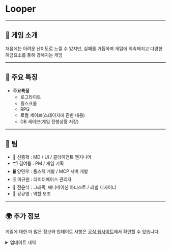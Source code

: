 # Looper

---

## 📜 게임 소개

처음에는 어려운 난이도로 느낄 수 있지만, 실패를 거듭하며 게임에 익숙해지고 다양한 해금요소를 통해 강해지는 게임

---

## 🌟 주요 특징

- **주요특징**  
  - 로그라이트
  - 횡스크롤
  - RPG
  - 로컬 세이브(스테이지에 관한 내용)
  - DB 세이브(게임 진행상황 저장)


---

## 🤝 팀

 - 🎥 신종혁 : MD / UI / 클라이언트 엔지니어
 - 🗂 김여름 : PM / 게임 기획
 - 🖥 양민우 : 풀스택 개발 / MCP 서버 개발
 - 🗄 이규원 : 데이터베이스 관리자
 - 🎨 전윤식 : 그래픽, 애니메이션 아티스트 / 레벨 디자이너
 - 📝 강규영 : 역할 보조

---

## 🌍 추가 정보

게임에 대한 더 많은 정보와 업데이트 사항은 [공식 웹사이트](https://looper-game.duckdns.org)에서 확인할 수 있습니다.

<details>
  <summary>업데이트 내역</summary>
    
  # 25년 9월 중~말(신종혁)
  - **캐릭터 관련 이슈 안정화**
    - 캐릭터가 2단 점프를 하지 못하는 문제
      - 확인 결과 캐릭터 무기의 충돌체와 간섭으로 인한 문제 -> 충돌 레이어를 수정하여 해결
    - 캐릭터가 낙하시 발판 밑에서 스폰되어 무한하게 떨어지는 문제
      - 마지막 착지(혹은 낙하 직전) 장소를 구하여 그보다 높은 위치로 캐릭터를 스폰하여 해결
    - 캐릭터가 점프 후 착지시 바닥으로 살짝 들어갔다가 튕기는 문제
      - 유니티 자체 물리엔진 문제 -> Collision Detection과 Interpole을 각각 Continous(정적메시에 한해 연속 충돌 검사)와 Interpolate(이전 트랜스폼에 맞게 움직임을 부드럽게 처리)로 변경하여 해결
    - 공격이 대상에게 간헐적으로 적용되지 않는 문제
      - 기존 애니메이션에 이벤트를 적용한것이 문제
        - 애니메이션 프레임 중 무기의 위치가 통과하듯이 지나가는 여백이 생기기 때문
        - 애니메이션 기반 로직을 삭제
      - 공격 시점에 무기의 위치에 히트박스를 생성하여 히트박스와 다른 대상의 충돌을 검사
        - FPS의 히트스캔 방식으로부터 착안한 방식
        - 애니메이션 이벤트로 바로 충돌 검사를 하는 것에 비해 인스턴스화(instantiate)와 컴포넌트 접근(GetComponent)로 인해 오버헤드 문제가 있으나 크지는 않은 수준이므로 기존에 비해 매우 큰 안정성을 확보
  - **UI관련 최적화 및 안정화**
    - UI Interface화
      - 각 UI 객체를 IUI인터페이스를 구체화하는 방식으로 변경
      - UI 인터페이스 객체들은 UIRegistry에 등록을 통해 관리
      - 각 객체들은 Show(UI 표시), Hide(UI 숨김) PositiveInteract(긍정 상호작용, 일반적으로는 Show를 위함), NegativeInteract(부정 상호작용 esc키를 누름) 메소드를 구현
      - 각 객체들의 공통적인 메소드를 통해 직접적으로 참조하지 않더라도 작동하는 느슨한 결합 구조를 통해 유연성과 확장성을 확보
    - UI Registry
      - IUI 인터페이스를 구현한 객체들이 등록하는 곳으로 UIManager클래스만을 위한 인터페이스.
      - 마찬가지로 느슨한 결합(상호참조 관련 문제 해소)을 위해 Registry만을 위한 인터페이스.
      - 실제 선언은 UIContext(UIManager와 같은 오브젝트)의 UIRegistry(UIManager)로 되어있다.
      - UI의 구독, 구독해지, 구독한 UI의 긍정과 부정 상호작용 등을 담당한다.
    - 중재자(mediator)패턴을 통한 상호참조 문제 해결
      - UIManager는 OnCommand처럼 실제 UI를 관리(화면에 띄우는 등)하는 역할을 하기에 uiDic(Dictionary)에는 모든 UI종류를 등록한다.
      - UIManager는 uiList에 등록된(Registry된) UI객체에게 PositiveInteract 등을 통해 상호작용한다.
      - 각 UI객체는 Registry해야 하기 때문에 UIManager를 참조중이었으며 때문에 UIManager <-> IUI 객체들간의 상호참조가 발생하였다.
      - 때문에 UIRegistry만을 담은 UIContext라는 Mediator클래스를 생성하여 UIManager는 UI를 참조하며, IUI객체는 UIManager가 아닌 UIContext의 UIRegistry(interface)만을 참조한다.
      - 그로인해 UIManager -> IUI의 일방향적인 참조를 구현하였다.
  - **원활한 테스트를 위해 Command 제작**
    - CommandPanel UI를 통해 접근(ctrl + `)
      - ESC키 혹은 exit명령어를 통해 종료
    - CMD, Terminal처럼 명령어 구조를 통해 사용
    - 옵저버 패턴을 통해 다양한 명령어를 구현
      - help 명령어를 통해 도움말을 확인할 수 있음
      - 명령어의 별칭(alias) 제공 ex)exit=(close, quit, hide)
      - 혹시 모를 비동기를 위해 UniTask로 비동기 처리도 선언
      - `clear` : 콘솔창 비우기
      - `echo <message>` : 콘솔창에 메시지 출력
      - `exit` : 콘솔창 종료
      - `message` : 우측 상단에 알림 출력
      - `help` : 명령어 도움말 출력
      - 이후 아이템 획득, 오브젝트 생성, 데이터 수정 등 여러가지 역할을 수행하는 명령어를 제작할 예정
  - **캐릭터 디자인 변경**
    - 기존 SPUM의 다소 심플한 디자인을 기반으로 변경
      - GPT-Image를 통해 보다 디테일한 픽셀 디자인을 얻음
      - 해당 이미지는 정적 이미지이므로 애니메이션을 위해 머리만을 활용
    - 복잡한 구조 일부 해소
      - SPUM 특유의 다소 난잡한 하이어라키를 해소하고자 눈, 머리카락, 머리 등 구체화되어있던 것을 하나의 이미지로 교체하면서 오브젝트 계층구조 단순화
  - **데이터 통신**
    - 백엔드 서버는 AWS Instance에 업로드된 상황이며 `http://IP`로 작성되어 있었음
      - http는 TLS인증을 받지 못한 보안이 확보되지 못하여 HTTPS(HTTP+SSL)가 아니므로 유니티상에서 데이터를 받기 위해서는 예외처리 혹은 TLS 인증을 받아 HTTPS로 도메인을 등록해야 함
      - duckdns.org에서 무료로 발급받는 도메인을 확보
      - nginx에서 TLS 인증을 받으며 도메인을 등록(복잡한 등록 설정은 GPT...)
    - `https://looper-game.duckdns.org`도메인을 통해 안정적으로 api를 받을 수 있게 되었음
  - **Asset 관련**
    - 기존에는 인스펙터에서 Asset을 수동으로 할당하고 있었음
      - 이전 프로젝트에서는 Resources.Load를 주로 사용하였으나 문제가 많았음
        - Resources.Load는 편리하지만 Resources에셋으로 압축되어 빌드시 크기가 커진다
        - 때문에 실행 시간이 길어짐
        - 에셋 언로드가 제한됨
        - 하나의 에셋으로 압축되기 때문에 앱 실행시 모든 Resource가 메모리에 올라감 
      - 이에 대한 대책으로는 
        - File 클래스를 통해 직접 받아오기
        - Asset Bundle 이용하기
        - Addressables 이용하기
      - 대책 중 유니티에서 가장 권장하는 것은 Addressables를 이용하는 것
        - 다행히 프로젝트에서 아직 Asset을 코드로 받아온 것은 없었기 때문에 간편히 새로 Addressables를 이용하여 작업
  # 250929(신종혁)
  - 아이템 스탯 적용 관련 로직 수정 진행중
    - 캐릭터 스텟에 직접적인 변경(Data.SetAtk...) -> StatModifier(옵저버 구독 방식)
  - 일부 함수들 주석 추가(summary)
  # 251001
  ## v.1(신종혁)
  - 각종 스탯 변동 관련 옵저버
    - Character클래스에게 provider와 modifier제공(근본적으로는 옵저버 패턴)
    - CharacterStats클래스 추가, 각종 요소들에게 필요한 인터페이스(느슨한 결합을 위함)
    - 레거시 스탯 변동 관련 로직 제거
  - Weapon클래스 및 AttackHitBox클래스 관련 로직 변경
    - 스탯 변경 modifier에서 이벤트를 구독하는 형식을 통해 공격 시점에서(타격시점)에서 PlayableCharacter의 Stat을 스냅샷(GetStats)하여 갱신토록 함
  - 각종 주석 추가
  ## v.2(신종혁)
  - '김여름'제작 API 테스트 및 JSON 테스트 관련 폴더 및 namespace 정리(nioruka.API_and_JSON)
  # 251003
  ## v.1(신종혁)
  - 일부 버그 수정
    - provider, modifier관련 버그 수정
      - `GetHashCode()`를 이용하여 구조체인 ItemProvider가 매 번 값복사를 통해 새로운 데이터를 생성하여 참조하는 문제를 해결
      - 누락된 provider 제공부분 적용
    - 캐릭터 정보 버그 수정
      - 캐릭터 정보의 스탯이 전부 9999로 표시되던 문제
        - 누락되었던 `Refresh()` 함수 적용
      - 캐릭터 정보창을 띄운 상태에서 esc를 이용해 닫을 경우 즉시 paused menu가 보여지는 문제
        - esc버튼 입력에 따른 bool값을 제공하여 중복 동작 방지
      - 캐릭터의 현재 체력이 0으로 표시되는 버그
        - 정상적으로 변수 적용
    - 공격시 히트박스의 위치가 일관적이지 못한 문제
      - 기존 히트박스 생성은 무기의 위치에 따라 생성하였기 때문에 frameRate에 따라 위치에 변동이 있었음
      - 무기의 위치와 관계없이 마우스 위치를 기반으로 일정 거리에 생성
        - 마우스와 arm의 벡터를 구함 (mousePos - armPos)
        - 해당 벡터를 통해 각도를 구해야 하기 때문에 Atan2함수를 통해 각도를 구함
        - 구한 각도는 호도법이므로 각도법으로 변경해주기 위해 Mathf.Rad2Deg를 곱함
        - 구한 각도의 시작점(0 Rad)을 보정해주기 위해 -90도를 더함
        - ![계산 과정](https://drive.google.com/thumbnail?id=1-P8yX_eatdh5OJc_owi9cSPsgWOppYan&sz=w300)
      - 구해진 위치에 히트박스를 생성(일관성 유지)
    - 무기 휘두르기 애니메이션 관련 버그
      - 위의 히트박스 문제를 수정하며 arm관련 로직도 변경하는 과정에서 발생
        - 몸체의 좌우 반전을 flipX를 쓰지 못하는 관계로 rotation을 사용하였는데 이것이 문제를 발생
        - 몸체를 scale을 통해 좌우 반전을 구현
        - 기존 애니메이션이 scale을 고려하지 않고 제작되었기 때문에 문제가 발생하였던 것
        - 애니메이션을 새로 작성
    - (이전작업)SPUM등 일부 미사용 에셋들 제거 => 컴파일 과정에서 누수가 발생하였음
    - 일부 이미지파일 및 Asset의 자식 오브젝트들이 무분별하게 있던 것을 정리
  # 251006
  ## v.1(신종혁)
  - Command 추가
    - TimeScale 조정 명령어
    - Item 획득 명령어
    - 캐릭터 기본 스탯 조정 명령어
    - 장비아이템 즉시 착용 명령어
    - 텔레포트 명령어
    - 스폰지점으로 텔레포트 명령어
    - 체력 조정 명령어
    - 가방 비우기 명령어
    - 아이템 제거 명령어
      - 매개변수를 비울 경우 마우스 클릭을 통해 아이템 삭제
  # 251009
  ## v.1(신종혁)
  - 아이템 슬롯 관련 버그수정
    - 아이템 획득을 하여도 0번 슬롯에 등록되는 문제
      - struct(값 타입)이므로 ref를 통해 받아오고 새로운 new struct객체를 넣은 것이 문제. => index를 지정한 뒤에 등록
    - 클릭 관련 버그 수정
      - raycastTarget 문제 => 인스펙터에서 체크 해제
      - 장비 슬롯과 index문제 => offset으로 5를 적용하여 보정
  - 무기 이미지의 sort order 변경 => 메인무기가 보조무기보다 위에 오도록
  - 테스트용 몬스터 애니메이션 스프라이트 조정 => 스프라이트 위치가 바뀌지 않게끔 cell by size로 slice
  - NonPlayableCharacter의 Animator를 Override Controller로 변경
  - FSM형식으로 애니메이션 컨트롤
    - Idle, Wander, Die, Attack, Hit State 등록
      - Idle 및 Wander 구현중
  - 기존의 moveVec.x를 통해 이동을 직접 구현하는 부분에서 desiredMoveX로 간접 구현
  # 251010
  ## v.1(신종혁)
  - 아이템 슬롯이 비어있거나 아이템 1개일 경우 개수 표시하지 않음
  - NonPlayableCharacter의 이동로직 변경
    - moveDir을 제거
  - 낭떠러지(Precipice)판정을 더 가파르게(1->2.5) 변경
  - NonPlayableCharacter의 Blackboard 확장
  - 테스트용 기즈모 표기
    - Blackboard를 통해 데이터를 받아와 기즈모 표시
  - 테스트 몬스터의 스프라이트를 좌우 반전(일관성)
  ## v.2(신종혁)
  - FSM 일부 완성(Idle, Wander, Attack, Chase)
    - blackboard의 WanderProbabilityAfterIdle값과 난수 비교를 통해 Idle/Wander 선택
    - blackboard의 DetectEnter범위내 플레이어가 있을 경우 ChaseState로 변경
    - blackboard의 AttackEnter범위내 플레이어가 있을 경우 AttackState로 변경
  - 몬스터의 기본 이동속도 감소(5.0->2.0)
  - 몬스터의 RigidBody2D를 Interpole로 변경
  - 불필요한 Debug.Log 제거
  # 251014
  ## v.1(신종혁)
  - 몬스터의 공격범위보다 가까이 있을 경우 거리를 두는 DistancingState추가
    - blackboard의 AttackEnter보다 DistToTarget이 가까운 경우
  - 몬스터의 공격 애니메이션 재생 중 이동을 방지
    -  공격 애니메이션 클립의 재생을 수정
  - 몬스터가 여러번 연속으로 공격하는 버그 수정
    - 공격 애니메이션 클립 재생 중이지 않아야만 하는 조건을 추가
  ## v.2(신종혁)
  - 식인 식물 몬스터 추가
    - Hit State, Die State 추가
    - blackboard 수정
  # 251015
  ## v.1(신종혁)
  - Hit State, Die State 완성
    - HitStun, HitInvincibleTime 추가
  - Health 클래스 별도 모듈화
    - PlayerHPBarController를 옵저버 형식으로 하기 위함
    - NPC, Player의 Data.HP를 Data.health.HP로 변경
  - 몬스터의 HP바의 마스크를 적용
  - 사용되지 않던 레거시 메소드 제거
  # 251020
  ## v.1(신종혁)
  - Save, Load, Login 클래스 연동(김여름)
    - 해당 클래스 인터페이스 분리 및 메인씬에 연동
    - 커맨드 구현
    - 실제 장비, 스탯 변동 구현
  - 아이템 슬롯 버그 수정
    - 빈슬롯 드래그시 NRE 문제
    - 슬롯 인덱스 잘못 참조하는 문제
    - 맞지 않는 슬롯에 드래그시 발생하는 문제
  # 251024
  ## v.1(신종혁)
  - 플레이어, 몬스터 무적 시간 관련 버그 수정
  - 공격 이펙트 추가
  - 공격 애니메이션 수정
  - 기타 수정
  # 251025
  ## v.1(신종혁)
  - 몬스터 skeleton warrior 추가
  - (전윤식)맵 데이터 로드
  - (김여름)설정 씬 로드
  - NPC 데이터 API 통신
    - 실제 몬스터에게 받아온 데이터 적용
  - 코어씬 생성(진행중)
  - 공격 패턴 및 콤보 공격 상태 구현 (진행중)
  # 251026
  ## v.1(신종혁)
  - 몬스터 기획 조정
  - 새로운 타이틀 씬 연동
  - 로그인 관련 문제 해결
  - 공격 애니메이션 클립을 Blend Tree를 활용해 여러가지 구현
  - Engage State 수정
  - ScriptableObject를 이용해 NPCProfile과 Ability(공격패턴) 구현 (진행중)

</details>